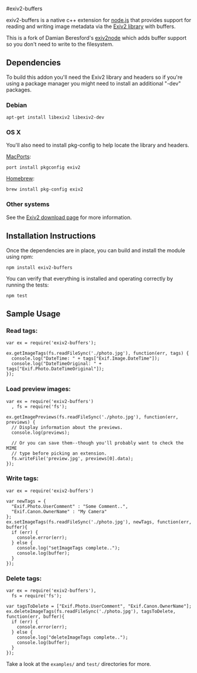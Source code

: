 #exiv2-buffers

exiv2-buffers is a native c++ extension for [node.js](http://nodejs.org/) that provides
support for reading and writing image metadata via the [Exiv2 library](http://www.exiv2.org) with buffers.

This is a fork of Damian Beresford's [exiv2node](https://github.com/dberesford/exiv2node) which adds buffer support so you don't need to write to the filesystem.

## Dependencies

To build this addon you'll need the Exiv2 library and headers so if you're using
a package manager you might need to install an additional "-dev" packages.

### Debian

    apt-get install libexiv2 libexiv2-dev

### OS X

You'll also need to install pkg-config to help locate the library and headers.

[MacPorts](http://macports.org/):

    port install pkgconfig exiv2

[Homebrew](http://github.com/mxcl/homebrew/):

    brew install pkg-config exiv2

### Other systems

See the [Exiv2 download page](http://www.exiv2.org/download.html) for more
information.

## Installation Instructions

Once the dependencies are in place, you can build and install the module using
npm:

    npm install exiv2-buffers

You can verify that everything is installed and operating correctly by running
the tests:

    npm test

## Sample Usage

### Read tags:

    var ex = require('exiv2-buffers');

    ex.getImageTags(fs.readFileSync('./photo.jpg'), function(err, tags) {
      console.log("DateTime: " + tags["Exif.Image.DateTime"]);
      console.log("DateTimeOriginal: " + tags["Exif.Photo.DateTimeOriginal"]);
    });

### Load preview images:

    var ex = require('exiv2-buffers')
      , fs = require('fs');

    ex.getImagePreviews(fs.readFileSync('./photo.jpg'), function(err, previews) {
      // Display information about the previews.
      console.log(previews);

      // Or you can save them--though you'll probably want to check the MIME
      // type before picking an extension.
      fs.writeFile('preview.jpg', previews[0].data);
    });

### Write tags:

    var ex = require('exiv2-buffers')

    var newTags = {
      "Exif.Photo.UserComment" : "Some Comment..",
      "Exif.Canon.OwnerName" : "My Camera"
    };
    ex.setImageTags(fs.readFileSync('./photo.jpg'), newTags, function(err, buffer){
      if (err) {
        console.error(err);
      } else {
        console.log("setImageTags complete..");
        console.log(buffer);
      }
    });

### Delete tags:

    var ex = require('exiv2-buffers'),
      fs = require('fs');

    var tagsToDelete = ["Exif.Photo.UserComment", "Exif.Canon.OwnerName"];
    ex.deleteImageTags(fs.readFileSync('./photo.jpg'), tagsToDelete, function(err, buffer){
      if (err) {
        console.error(err);
      } else {
        console.log("deleteImageTags complete..");
        console.log(buffer);
      }
    });

Take a look at the `examples/` and `test/` directories for more.
